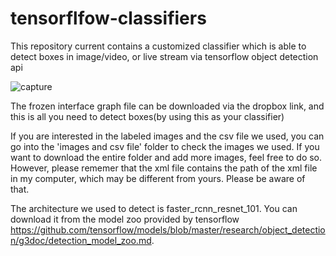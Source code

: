 # tensorflfow-classifiers
This repository current contains a customized classifier which is able to detect boxes in image/video, or live stream via tensorflow object detection api

![capture](https://user-images.githubusercontent.com/42654960/55675930-0a254a00-5898-11e9-9b4c-b4990371b288.PNG)


The frozen interface graph file can be downloaded via the dropbox link, and this is all you need to detect boxes(by using this as your classifier)

If you are interested in the labeled images and the csv file we used, you can go into the 'images and csv file' folder to check the images we used.
If you want to download the entire folder and add more images, feel free to do so. However, please rememer that the xml file contains the path
of the xml file in my computer, which may be different from yours. Please be aware of that.

The architecture we used to detect is faster_rcnn_resnet_101. You can download it from the model zoo provided by tensorflow 
https://github.com/tensorflow/models/blob/master/research/object_detection/g3doc/detection_model_zoo.md.
